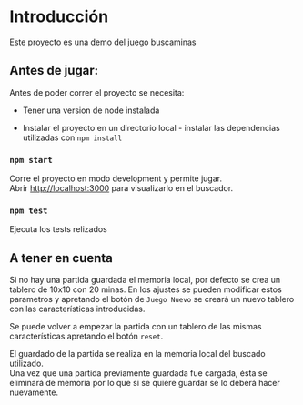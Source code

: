 # Introducción

Este proyecto es una demo del juego buscaminas

## Antes de jugar:

Antes de poder correr el proyecto se necesita:

- Tener una version de node instalada

- Instalar el proyecto en un directorio local - instalar las dependencias utilizadas con `npm install`

### `npm start`

Corre el proyecto en modo development y permite jugar.\
Abrir [http://localhost:3000](http://localhost:3000) para visualizarlo en el buscador.

### `npm test`

Ejecuta los tests relizados

## A tener en cuenta

Si no hay una partida guardada el memoria local, por defecto se crea un tablero de 10x10 con 20 minas. En los ajustes se pueden modificar estos parametros y apretando el botón de `Juego Nuevo` se creará un nuevo tablero con las características introducidas.

Se puede volver a empezar la partida con un tablero de las mismas características apretando el botón `reset`.

El guardado de la partida se realiza en la memoria local del buscado utilizado.\
Una vez que una partida previamente guardada fue cargada, ésta se eliminará de memoria por lo que si se quiere guardar se lo deberá hacer nuevamente.
